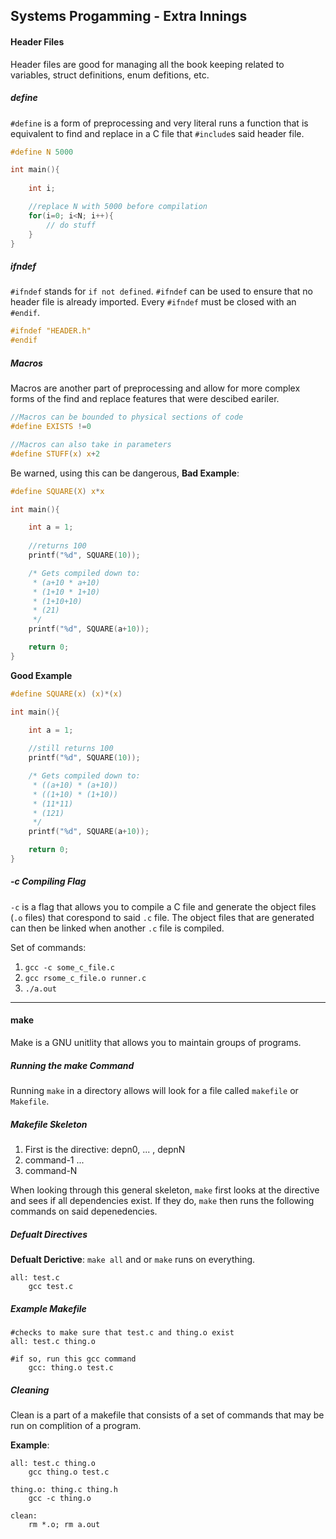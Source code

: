 ## Systems Progamming - Extra Innings

#### Header Files
Header files are good for managing all the book keeping related to variables, struct definitions, enum defitions, etc. 

##### define
`#define` is a form of preprocessing and very literal runs a function that is equivalent to find and replace in a C file that `#include`s said header file.

```C
#define N 5000

int main(){
	
	int i;

	//replace N with 5000 before compilation
	for(i=0; i<N; i++){
		// do stuff
	}
}


```

##### ifndef
`#ifndef` stands for `if not defined`. `#ifndef` can be used to ensure that no header file is already imported. Every `#ifndef` must be closed with an `#endif`.

```C
#ifndef "HEADER.h"
#endif
```

##### Macros
Macros are another part of preprocessing and allow for more complex forms of the find and replace features that were descibed eariler. 

```C
//Macros can be bounded to physical sections of code
#define EXISTS !=0

//Macros can also take in parameters
#define STUFF(x) x+2
```

Be warned, using this can be dangerous, 
<b>Bad Example</b>:
```C
#define SQUARE(X) x*x

int main(){

	int a = 1;
	
	//returns 100
	printf("%d", SQUARE(10));

	/* Gets compiled down to:
	 * (a+10 * a+10)
	 * (1+10 * 1+10)
	 * (1+10+10)
	 * (21)
	 */
	printf("%d", SQUARE(a+10));

	return 0;
}
```

<b>Good Example</b>

```C
#define SQUARE(x) (x)*(x)

int main(){

	int a = 1;
	
	//still returns 100
	printf("%d", SQUARE(10));

	/* Gets compiled down to:
	 * ((a+10) * (a+10))
	 * ((1+10) * (1+10))
	 * (11*11)
	 * (121)
	 */
	printf("%d", SQUARE(a+10));

	return 0;
}
```

##### -c Compiling Flag
`-c` is a flag that allows you to compile a C file and generate the object files (`.o` files) that corespond to said `.c` file. The object files that are generated can then be linked when another `.c` file is compiled. 

Set of commands: 
1. `gcc -c some_c_file.c`
2. `gcc rsome_c_file.o runner.c`
3. `./a.out`

---

#### make
Make is a GNU unitlity that allows you to maintain groups of programs.

##### Running the make Command
Running `make` in a directory allows will look for a file called `makefile` or `Makefile`. 

##### Makefile Skeleton
1. First is the directive: depn0, ... , depnN
2. command-1 ... 
3. command-N

When looking through this general skeleton, `make` first looks at the directive and sees if all dependencies exist. If they do, `make` then runs the following commands on said depenedencies. 

##### Defualt Directives
<b>Defualt Derictive</b>: `make all` and or `make` runs on everything. 

```Make
all: test.c 
	gcc test.c

```

##### Example Makefile

```Make
#checks to make sure that test.c and thing.o exist
all: test.c thing.o

#if so, run this gcc command
	gcc: thing.o test.c
```

##### Cleaning
Clean is a part of a makefile that consists of a set of commands that may be run on complition of a program. 

<b>Example</b>:
```Make
all: test.c thing.o
	gcc thing.o test.c

thing.o: thing.c thing.h
	gcc -c thing.o

clean:
	rm *.o; rm a.out
```


